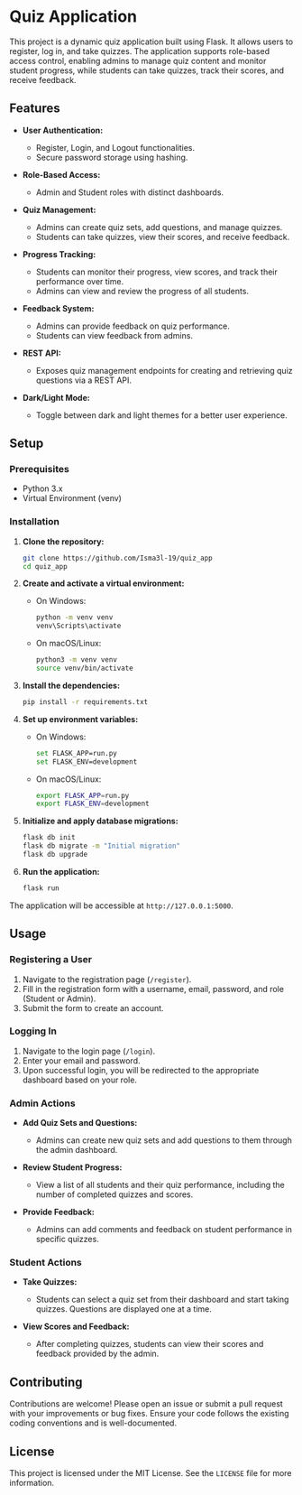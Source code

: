 # Quiz Application

This project is a dynamic quiz application built using Flask. It allows users to register, log in, and take quizzes. The application supports role-based access control, enabling admins to manage quiz content and monitor student progress, while students can take quizzes, track their scores, and receive feedback.

## Features

- **User Authentication:**
  - Register, Login, and Logout functionalities.
  - Secure password storage using hashing.
  
- **Role-Based Access:**
  - Admin and Student roles with distinct dashboards.
  
- **Quiz Management:**
  - Admins can create quiz sets, add questions, and manage quizzes.
  - Students can take quizzes, view their scores, and receive feedback.

- **Progress Tracking:**
  - Students can monitor their progress, view scores, and track their performance over time.
  - Admins can view and review the progress of all students.

- **Feedback System:**
  - Admins can provide feedback on quiz performance.
  - Students can view feedback from admins.

- **REST API:**
  - Exposes quiz management endpoints for creating and retrieving quiz questions via a REST API.

- **Dark/Light Mode:**
  - Toggle between dark and light themes for a better user experience.

## Setup

### Prerequisites

- Python 3.x
- Virtual Environment (venv)

### Installation

1. **Clone the repository:**
    ```bash
    git clone https://github.com/Isma3l-19/quiz_app
    cd quiz_app
    ```

2. **Create and activate a virtual environment:**
    - On Windows:
      ```bash
      python -m venv venv
      venv\Scripts\activate
      ```
    - On macOS/Linux:
      ```bash
      python3 -m venv venv
      source venv/bin/activate
      ```

3. **Install the dependencies:**
    ```bash
    pip install -r requirements.txt
    ```

4. **Set up environment variables:**
    - On Windows:
      ```bash
      set FLASK_APP=run.py
      set FLASK_ENV=development
      ```
    - On macOS/Linux:
      ```bash
      export FLASK_APP=run.py
      export FLASK_ENV=development
      ```

5. **Initialize and apply database migrations:**
    ```bash
    flask db init
    flask db migrate -m "Initial migration"
    flask db upgrade
    ```

6. **Run the application:**
    ```bash
    flask run
    ```

The application will be accessible at `http://127.0.0.1:5000`.

## Usage

### Registering a User

1. Navigate to the registration page (`/register`).
2. Fill in the registration form with a username, email, password, and role (Student or Admin).
3. Submit the form to create an account.

### Logging In

1. Navigate to the login page (`/login`).
2. Enter your email and password.
3. Upon successful login, you will be redirected to the appropriate dashboard based on your role.

### Admin Actions

- **Add Quiz Sets and Questions:**
  - Admins can create new quiz sets and add questions to them through the admin dashboard.

- **Review Student Progress:**
  - View a list of all students and their quiz performance, including the number of completed quizzes and scores.

- **Provide Feedback:**
  - Admins can add comments and feedback on student performance in specific quizzes.

### Student Actions

- **Take Quizzes:**
  - Students can select a quiz set from their dashboard and start taking quizzes. Questions are displayed one at a time.

- **View Scores and Feedback:**
  - After completing quizzes, students can view their scores and feedback provided by the admin.


## Contributing

Contributions are welcome! Please open an issue or submit a pull request with your improvements or bug fixes. Ensure your code follows the existing coding conventions and is well-documented.

## License

This project is licensed under the MIT License. See the `LICENSE` file for more information.
